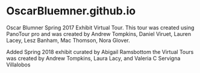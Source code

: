 # OscarBluemner.github.io
Oscar Blumner Spring 2017 Exhibit Virtual Tour. This tour was created using PanoTour pro and was created by Andrew Tompkins, Daniel Viruet, Lauren Lacey, Lesz Banham, Mac Thomson, Nora Glover.

Added Spring 2018 exhibit curated by Abigail Ramsbottom the Virtual Tours was created by Andrew Tompkins, Laura Lacy, and  Valeria C Servigna Villalobos 
